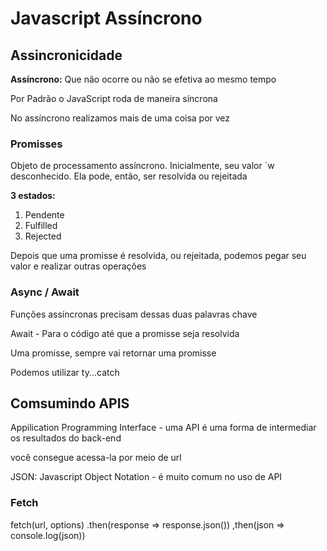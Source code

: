 # Javascript Assíncrono

## Assincronicidade

**Assíncrono:** Que não ocorre ou não se efetiva ao mesmo tempo

Por Padrão o JavaScript roda de maneira síncrona

No assíncrono realizamos mais de uma coisa por vez

### Promisses

Objeto de processamento assíncrono. Inicialmente, seu valor ´w desconhecido. Ela pode, então, ser resolvida ou rejeitada

**3 estados:**

1.  Pendente
2.  Fulfilled
3.  Rejected

Depois que uma promisse é resolvida, ou rejeitada, podemos pegar seu valor e realizar outras operações

### Async / Await

Funções assíncronas precisam dessas duas palavras chave

Await - Para o código até que a promisse seja resolvida

Uma promisse, sempre vai retornar uma promisse

Podemos utilizar ty...catch

## Comsumindo APIS

Appilication Programming Interface - uma API é uma forma de intermediar os resultados do back-end

você consegue acessa-la por meio de url

JSON: Javascript Object Notation - é muito comum no uso de API

### Fetch

fetch(url, options)
.then(response => response.json())
,then(json => console.log(json))
